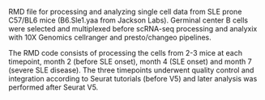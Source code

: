RMD file for processing and analyzing single cell data from SLE prone C57/BL6 mice (B6.Sle1.yaa from Jackson Labs). Germinal center B cells were 
selected and multiplexed before scRNA-seq processing and analyxix with 10X Genomics cellranger and presto/changeo pipelines. 

The RMD code consists of processing the cells from 2-3 mice at each timepoint, month 2 (before SLE onset), month 4 (SLE onset) and month 7 (severe SLE disease). 
The three timepoints underwent quality control and integration according to Seurat tutorials (before V5) and later analysis was performed after Seurat V5. 



